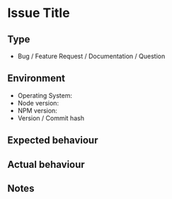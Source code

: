 # Issue Title

## Type

 * Bug / Feature Request / Documentation / Question

## Environment

 * Operating System:
 * Node version:
 * NPM version:
 * Version / Commit hash

## Expected behaviour

## Actual behaviour

## Notes
